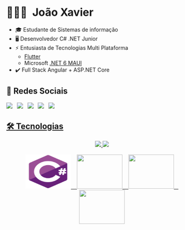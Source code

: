 # 👨🏻‍💻 &nbsp;João Xavier
  - 🎓 Estudante de Sistemas de informação
  - 🖥️ Desenvolvedor C# .NET Junior
  - ⚡ Entusiasta de Tecnologias Multi Plataforma
    - <a href="https://blog.geekhunter.com.br/flutter/">Flutter</a>
    - Microsoft <a href="https://docs.microsoft.com/pt-br/dotnet/maui/what-is-maui">.NET 6 MAUI</a>
  - ✔️ Full Stack Angular + ASP.NET Core

## 💬 Redes Sociais 
<div name="redessociais" align="center" style="display: flex; flex-wrap: wrap;">
  <a href="https://www.linkedin.com/in/joaofernandoxavier/" target="_blank">  
      <img src="https://img.shields.io/badge/LinkedIn-0e76a8?style=for-the-badge&logo=linkedin&logoColor=white&labelColor=0b5e86" >
  </a>
  &nbsp;&nbsp;&nbsp;
  <a href="mailto:joao_jfmx@outlook.com" target="_blank">
      <img src="https://img.shields.io/badge/Outlook-0e70c8?style=for-the-badge&logo=microsoftoutlook&logoColor=white&labelColor=0b5aa0">
  </a>
  &nbsp;&nbsp;&nbsp;
   <a href="https://www.instagram.com/joaoxavier.dev/" target="_blank">
      <img src="https://img.shields.io/badge/Instagram-E4805F?style=for-the-badge&logo=instagram&logoColor=white&labelColor=A03347">
   </a>
  &nbsp;&nbsp;&nbsp;
  <a href="https://www.youtube.com/channel/UCmuDm5HN4u2LjsbIZ0Tbikw" target="_blank">
    <img src="https://img.shields.io/badge/YouTube-FF0000?style=for-the-badge&logo=youtube&logoColor=white&labelColor=9c0507">
  </a>
  &nbsp;&nbsp;&nbsp;
   <a href="https://www.twitch.tv/joaoxavierdev" target="_blank">
      <img src="https://img.shields.io/badge/Twitch-9146FF?style=for-the-badge&logo=twitch&logoColor=white&labelColor=692BC5">
</div>

  ## 🛠 Tecnologias 

<div align="center">
  <a href="https://github.com/joaojfmx">
  <img height="180em" src="https://github-readme-stats.vercel.app/api/top-langs/?username=joaojfmx&layout=compact&langs_count=5&theme=city_lights"/>
  <img height="180em" src="https://github-readme-stats.vercel.app/api?username=joaojfmx&show_icons=true&theme=city_lights&include_all_commits=true&count_private=true"/>
</div>
  
<br>

  <div align="center">
    <img height="90" width="120" src="https://raw.githubusercontent.com/devicons/devicon/master/icons/csharp/csharp-original.svg">&nbsp;&nbsp;&nbsp;
    <img height="90" width="120" src="https://upload.wikimedia.org/wikipedia/commons/a/a3/.NET_Logo.svg">&nbsp;&nbsp;&nbsp;
    <img height="90" width="120" src="https://upload.wikimedia.org/wikipedia/commons/c/cf/Angular_full_color_logo.svg">&nbsp;&nbsp;&nbsp;
    <img height="90" width="120" src="https://cdn.jsdelivr.net/gh/devicons/devicon/icons/flutter/flutter-original.svg" />
  </div>

